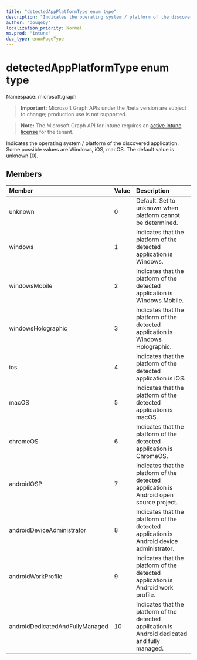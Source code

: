 ```yaml
---
title: "detectedAppPlatformType enum type"
description: "Indicates the operating system / platform of the discovered application.  Some possible values are Windows, iOS, macOS. The default value is unknown (0)."
author: "dougeby"
localization_priority: Normal
ms.prod: "intune"
doc_type: enumPageType
---
```


# detectedAppPlatformType enum type

Namespace: microsoft.graph

> **Important:** Microsoft Graph APIs under the /beta version are subject to change; production use is not supported.

> **Note:** The Microsoft Graph API for Intune requires an [active Intune license](https://go.microsoft.com/fwlink/?linkid=839381) for the tenant.

Indicates the operating system / platform of the discovered application.  Some possible values are Windows, iOS, macOS. The default value is unknown (0).

## Members
|Member|Value|Description|
|:---|:---|:---|
|unknown|0|Default. Set to unknown when platform cannot be determined.|
|windows|1|Indicates that the platform of the detected application is Windows.|
|windowsMobile|2|Indicates that the platform of the detected application is Windows Mobile.|
|windowsHolographic|3|Indicates that the platform of the detected application is Windows Holographic.|
|ios|4|Indicates that the platform of the detected application is iOS.|
|macOS|5|Indicates that the platform of the detected application is macOS.|
|chromeOS|6|Indicates that the platform of the detected application is ChromeOS.|
|androidOSP|7|Indicates that the platform of the detected application is Android open source project.|
|androidDeviceAdministrator|8|Indicates that the platform of the detected application is Android device administrator.|
|androidWorkProfile|9|Indicates that the platform of the detected application is Android work profile.|
|androidDedicatedAndFullyManaged|10|Indicates that the platform of the detected application is Android dedicated and fully managed.|






